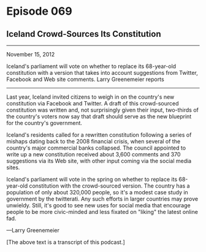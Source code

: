 # Episode 069

## Iceland Crowd-Sources Its Constitution

---

November 15, 2012

Iceland's parliament will vote on whether to replace its 68-year-old constitution with a version that takes into account suggestions from Twitter, Facebook and Web site comments. Larry Greenemeier reports

---

Last year, Iceland invited citizens to weigh in on the country's new constitution via Facebook and Twitter. A draft of this crowd-sourced constitution was written and, not surprisingly given their input, two-thirds of the country's voters now say that draft should serve as the new blueprint for the country's government.

Iceland's residents called for a rewritten constitution following a series of mishaps dating back to the 2008 financial crisis, when several of the country's major commercial banks collapsed. The council appointed to write up a new constitution received about 3,600 comments and 370 suggestions via its Web site, with other input coming via the social media sites.

Iceland's parliament will vote in the spring on whether to replace its 68-year-old constitution with the crowd-sourced version. The country has a population of only about 320,000 people, so it's a modest case study in government by the twitterati. Any such efforts in larger countries may prove unwieldy. Still, it's good to see new uses for social media that encourage people to be more civic-minded and less fixated on "liking" the latest online fad.

—Larry Greenemeier

[The above text is a transcript of this podcast.]

